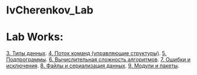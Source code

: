 # IvCherenkov_Lab


# Lab Works:

[3. Типы данных]().
[4. Поток команд (управляющие структуры)]().
[5. Подпрограммы]().
[6. Вычислительная сложность алгоритмов]().
[7. Ошибки и исключения]().
[8. Файлы и сериализация данных]().
[9. Модули и пакеты]().
